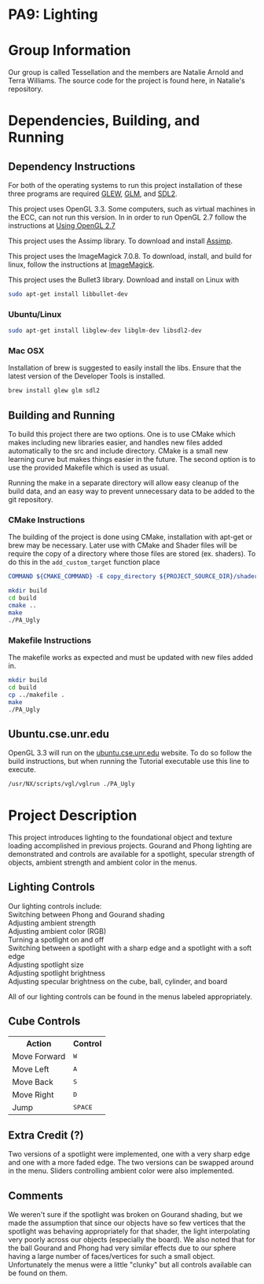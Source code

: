# PA9: Lighting

# Group Information
Our group is called Tessellation and the members are Natalie Arnold and Terra Williams.  The source code for the project is found here, in Natalie's repository.

# Dependencies, Building, and Running

## Dependency Instructions
For both of the operating systems to run this project installation of these three programs are required [GLEW](http://glew.sourceforge.net/), [GLM](http://glm.g-truc.net/0.9.7/index.html), and [SDL2](https://wiki.libsdl.org/Tutorials).

This project uses OpenGL 3.3. Some computers, such as virtual machines in the ECC, can not run this version. In in order to run OpenGL 2.7 follow the instructions at [Using OpenGL 2.7](https://github.com/HPC-Vis/computer-graphics/wiki/Using-OpenGL-2.7)

This project uses the Assimp library. To download and install [Assimp](http://www.assimp.org/).

This project uses the ImageMagick 7.0.8. To download, install, and build for linux, follow the instructions at [ImageMagick](https://linuxconfig.org/how-to-install-imagemagick-7-on-ubuntu-18-04-linux).

This project uses the Bullet3 library. Download and install on Linux with

```bash
sudo apt-get install libbullet-dev
```

### Ubuntu/Linux
```bash
sudo apt-get install libglew-dev libglm-dev libsdl2-dev
```

### Mac OSX
Installation of brew is suggested to easily install the libs. Ensure that the latest version of the Developer Tools is installed.
```bash
brew install glew glm sdl2
```

## Building and Running
To build this project there are two options. One is to use CMake which makes including new libraries easier, and handles new files added automatically to the src and include directory. CMake is a small new learning curve but makes things easier in the future.
The second option is to use the provided Makefile which is used as usual.

Running the make in a separate directory will allow easy cleanup of the build data, and an easy way to prevent unnecessary data to be added to the git repository.

### CMake Instructions
The building of the project is done using CMake, installation with apt-get or brew may be necessary. Later use with CMake and Shader files will be require the copy of a directory where those files are stored (ex. shaders). To do this in the ```add_custom_target``` function place
```cmake
COMMAND ${CMAKE_COMMAND} -E copy_directory ${PROJECT_SOURCE_DIR}/shaders/ ${CMAKE_CURRENT_BINARY_DIR}/shaders
```

```bash
mkdir build
cd build
cmake ..
make
./PA_Ugly
```

### Makefile Instructions
The makefile works as expected and must be updated with new files added in.

```bash
mkdir build
cd build
cp ../makefile .
make
./PA_Ugly
```

## Ubuntu.cse.unr.edu
OpenGL 3.3 will run on the [ubuntu.cse.unr.edu](https://ubuntu.cse.unr.edu/) website. To do so follow the build instructions, but when running the Tutorial executable use this line to execute.
```bash
/usr/NX/scripts/vgl/vglrun ./PA_Ugly
```
# Project Description
This project introduces lighting to the foundational object and texture loading accomplished in previous projects. Gourand and Phong lighting are demonstrated and controls are available for a spotlight, specular strength of objects, ambient strength and ambient color in the menus.

## Lighting Controls
Our lighting controls include:    
Switching between Phong and Gourand shading   
Adjusting ambient strength   
Adjusting ambient color (RGB)      
Turning a spotlight on and off    
Switching between a spotlight with a sharp edge and a spotlight with a soft edge    
Adjusting spotlight size     
Adjusting spotlight brightness    
Adjusting specular brightness on the cube, ball, cylinder, and board      
     
All of our lighting controls can be found in the menus labeled appropriately.   

## Cube Controls

<table>
    <tr>
        <th>Action</th>
        <th>Control</th>
    </tr>
    <tr>
        <td>Move Forward</td>
        <td><kbd>W</kbd></td>
    </tr>
    <tr>
        <td>Move Left</td>
        <td><kbd>A</kbd></td>
    </tr>
    <tr>
        <td>Move Back</td>
        <td><kbd>S</kbd></td>
    </tr>
    <tr>
        <td>Move Right</td>
        <td><kbd>D</kbd></td>
    </tr>
    <tr>
        <td>Jump</td>
        <td><kbd>SPACE</kbd></td>
    </tr>

</table>

## Extra Credit (?)
Two versions of a spotlight were implemented, one with a very sharp edge and one with a more faded edge. The two versions can be swapped around in the menu. Sliders controlling ambient color were also implemented.

## Comments
We weren't sure if the spotlight was broken on Gourand shading, but we made the assumption that since our objects have so few vertices that the spotlight was behaving appropriately for that shader, the light interpolating very poorly across our objects (especially the board). We also noted that for the ball Gourand and Phong had very similar effects due to our sphere having a large number of faces/vertices for such a small object. Unfortunately the menus were a little "clunky" but all controls available can be found on them.
